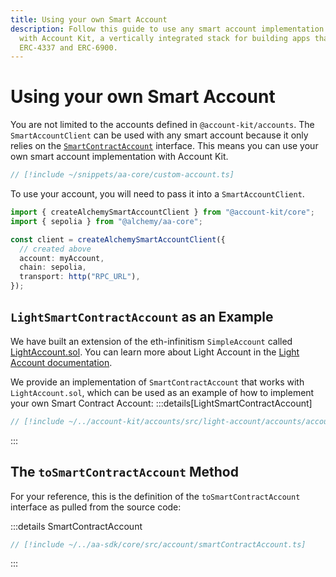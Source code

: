 ```yaml
---
title: Using your own Smart Account
description: Follow this guide to use any smart account implementation you want
  with Account Kit, a vertically integrated stack for building apps that support
  ERC-4337 and ERC-6900.
---
```


# Using your own Smart Account

You are not limited to the accounts defined in `@account-kit/accounts`. The `SmartAccountClient` can be used with any smart account because it only relies on the [`SmartContractAccount`](/packages/aa-core/accounts/) interface. This means you can use your own smart account implementation with Account Kit.

```ts [my-account.ts]
// [!include ~/snippets/aa-core/custom-account.ts]
```

To use your account, you will need to pass it into a `SmartAccountClient`.

```ts
import { createAlchemySmartAccountClient } from "@account-kit/core";
import { sepolia } from "@alchemy/aa-core";

const client = createAlchemySmartAccountClient({
  // created above
  account: myAccount,
  chain: sepolia,
  transport: http("RPC_URL"),
});
```

## `LightSmartContractAccount` as an Example

We have built an extension of the eth-infinitism `SimpleAccount` called [LightAccount.sol](https://github.com/alchemyplatform/light-account/blob/main/src/LightAccount.sol). You can learn more about Light Account in the [Light Account documentation](/smart-accounts/light-account/).

We provide an implementation of `SmartContractAccount` that works with `LightAccount.sol`, which can be used as an example of how to implement your own Smart Contract Account:
:::details[LightSmartContractAccount]

```ts
// [!include ~/../account-kit/accounts/src/light-account/accounts/account.ts]
```

:::

## The `toSmartContractAccount` Method

For your reference, this is the definition of the `toSmartContractAccount` interface as pulled from the source code:

:::details SmartContractAccount

```ts
// [!include ~/../aa-sdk/core/src/account/smartContractAccount.ts]
```

:::
